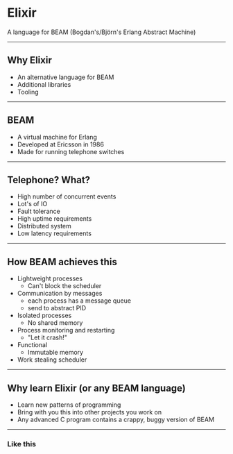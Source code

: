 # Elixir

A language for BEAM
(Bogdan's/Björn's Erlang Abstract Machine)

---

## Why Elixir

 - An alternative language for BEAM
 - Additional libraries
 - Tooling

---

## BEAM

 - A virtual machine for Erlang
 - Developed at Ericsson in 1986
 - Made for running telephone switches

---

## Telephone? What?

 - High number of concurrent events
 - Lot's of IO
 - Fault tolerance
 - High uptime requirements
 - Distributed system
 - Low latency requirements

---

## How BEAM achieves this

 - Lightweight processes
   - Can't block the scheduler
 - Communication by messages
   - each process has a message queue
   - send to abstract PID
 - Isolated processes
   - No shared memory
 - Process monitoring and restarting
   - "Let it crash!"
 - Functional
   - Immutable memory
 - Work stealing scheduler

---

## Why learn Elixir (or any BEAM language)

 - Learn new patterns of programming
 - Bring with you this into other projects you work on
 - Any advanced C program contains a crappy, buggy version of BEAM

---

### Like this
